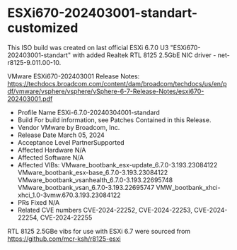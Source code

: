 # ESXi670-202403001-standart-customized
This ISO build was created on last official ESXi 6.7.0 U3 "ESXi670-202403001-standart" with added Realtek RTL 8125 2.5GbE NIC driver - net-r8125-9.011.00-10.

VMware ESXi670-202403001 Release Notes:
https://techdocs.broadcom.com/content/dam/broadcom/techdocs/us/en/pdf/vmware/vsphere/vsphere/vSphere-6-7-Release-Notes/esxi670-202403001.pdf
- Profile Name	ESXi-6.7.0-20240304001-standard
- Build	For build information, see Patches Contained in this Release.
- Vendor	VMware by Broadcom, Inc.
- Release Date	March 05, 2024
- Acceptance Level	PartnerSupported
- Affected Hardware	N/A
- Affected Software	N/A
- Affected VIBs:
    VMware_bootbank_esx-update_6.7.0-3.193.23084122
    VMware_bootbank_esx-base_6.7.0-3.193.23084122
    VMware_bootbank_vsanhealth_6.7.0-3.193.22695748
    VMware_bootbank_vsan_6.7.0-3.193.22695747
    VMW_bootbank_xhci-xhci_1.0-3vmw.670.3.193.23084122
- PRs Fixed	N/A
- Related CVE numbers	CVE-2024-22252, CVE-2024-22253, CVE-2024-22254, CVE-2024-22255


RTL 8125 2.5GBe vibs for use with ESXi 6.7 were sourced from https://github.com/mcr-ksh/r8125-esxi
